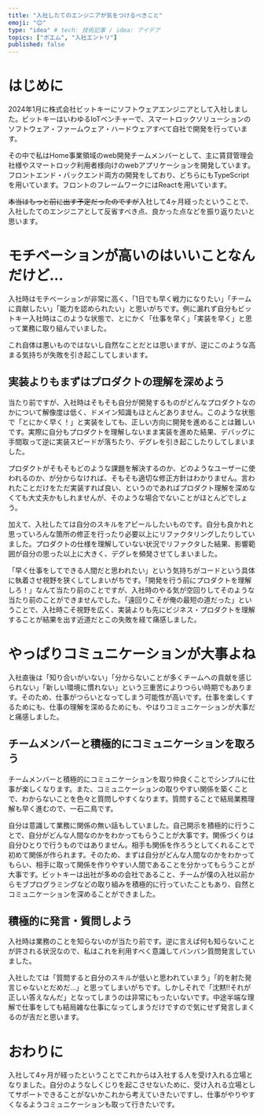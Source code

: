 ```yaml
---
title: "入社したてのエンジニアが気をつけるべきこと"
emoji: "😊"
type: "idea" # tech: 技術記事 / idea: アイデア
topics: ["ポエム", "入社エントリ"]
published: false
---
```


# はじめに

2024年1月に株式会社ビットキーにソフトウェアエンジニアとして入社しました。ビットキーはいわゆるIoTベンチャーで、スマートロックソリューションのソフトウェア・ファームウェア・ハードウェアすべて自社で開発を行っています。

その中で私はHome事業領域のweb開発チームメンバーとして、主に賃貸管理会社様やスマートロック利用者様向けのwebアプリケーションを開発しています。フロントエンド・バックエンド両方の開発をしており、どちらにもTypeScriptを用いています。フロントのフレームワークにはReactを用いています。

~~本当はもっと前に出す予定だったのですが~~入社して4ヶ月経ったということで、入社したてのエンジニアとして反省すべき点、良かった点などを振り返りたいと思います。

# モチベーションが高いのはいいことなんだけど...

入社時はモチベーションが非常に高く、「1日でも早く戦力になりたい」「チームに貢献したい」「能力を認められたい」と思いがちです。例に漏れず自分もビットキー入社時はこのような状態で、とにかく「仕事を早く」「実装を早く」と思って業務に取り組んでいました。

これ自体は悪いものではないし自然なことだとは思いますが、逆にこのような高まる気持ちが失敗を引き起こしてしまいます。

## 実装よりもまずはプロダクトの理解を深めよう

当たり前ですが、入社時はそもそも自分が開発するものがどんなプロダクトなのかについて解像度は低く、ドメイン知識もほとんどありません。このような状態で「とにかく早く！」と実装をしても、正しい方向に開発を進めることは難しいです。実際に自分もプロダクトを理解しないまま実装を進めた結果、デバッグに手間取って逆に実装スピードが落ちたり、デグレを引き起こしたりしてしまいました。

プロダクトがそもそもどのような課題を解決するのか、どのようなユーザーに使われるのか、が分からなければ、そもそも適切な修正方針はわかりません。言われたことだけをただ実装すれば良い、というのであればプロダクト理解を深めなくても大丈夫かもしれませんが、そのような場合でないことがほとんどでしょう。

加えて、入社したては自分のスキルをアピールしたいものです。自分も良かれと思っていろんな箇所の修正を行ったり必要以上にリファクタリングしたりしていました。プロダクトの仕様を理解していない状況でリファクタした結果、影響範囲が自分の思った以上に大きく、デグレを頻発させてしまいました。

「早く仕事をしてできる人間だと思われたい」という気持ちがコードという具体に執着させ視野を狭くしてしまいがちです。「開発を行う前にプロダクトを理解しろ！」なんて当たり前のことですが、入社時のやる気が空回りしてそのような当たり前のことができませんでした。「遠回りこそが俺の最短の道だった」ということで、入社時こそ視野を広く、実装よりも先にビジネス・プロダクトを理解することが結果を出す近道だとこの失敗を経て痛感しました。

# やっぱりコミュニケーションが大事よね

入社直後は「知り合いがいない」「分からないことが多くチームへの貢献を感じられない」「新しい環境に慣れない」という三重苦によりつらい時期でもあります。そのため、仕事がつらいとなってしまう可能性が高いです。仕事を楽しくするためにも、仕事の理解を深めるためにも、やはりコミュニケーションが大事だと痛感しました。

## チームメンバーと積極的にコミュニケーションを取ろう

チームメンバーと積極的にコミュニケーションを取り仲良くことでシンプルに仕事が楽しくなります。また、コミュニケーションの取りやすい関係を築くことで、わからないことを色々と質問しやすくなります。質問することで結局業務理解も早く進むので、一石二鳥です。

自分は意識して業務に関係の無い話もしていました。自己開示を積極的に行うことで、自分がどんな人間なのかをわかってもらうことが大事です。関係づくりは自分ひとりで行うものではありません。相手も関係を作ろうとしてくれることで初めて関係が作られます。そのため、まずは自分がどんな人間なのかをわかってもらい、相手に取って関係を作りやすい人間であることを分かってもらうことが大事です。ビットキーは出社が多めの会社であること、チームが僕の入社以前からモブプログラミングなどの取り組みを積極的に行っていたこともあり、自然とコミュニケーションを深めることができました。

## 積極的に発言・質問しよう

入社時は業務のことを知らないのが当たり前です。逆に言えば何も知らないことが許される状況なので、私はこれを利用すべく意識してバンバン質問発言していました。

入社したては「質問すると自分のスキルが低いと思われていまう」「的を射た発言じゃないとだめだ...」と思ってしまいがちです。しかしそれで「沈黙!!それが正しい答えなんだ」となってしまうのは非常にもったいないです。中途半端な理解で仕事をしても結局雑な仕事になってしまうだけですので気にせず発言しまくるのが吉だと思います。

# おわりに

入社して4ヶ月が経ったということでこれからは入社する人を受け入れる立場となりました。自分のようなしくじりを起こさせないために、受け入れる立場としてサポートできることがないかこれから考えていきたいですし、仕事がやりやすくなるようコミュニケーションも取って行きたいです。
